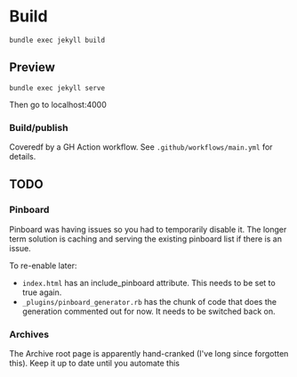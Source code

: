 # Build #

`bundle exec jekyll build`

## Preview ##

`bundle exec jekyll serve`

Then go to localhost:4000

### Build/publish

Coveredf by a GH Action workflow. See `.github/workflows/main.yml` for 
details.



## TODO ##

### Pinboard

Pinboard was having issues so you had to temporarily disable it. The longer term solution is caching and serving the existing pinboard list if there is an issue.

To re-enable later:

* `index.html` has an include_pinboard attribute. This needs to be set to true again.
* `_plugins/pinboard_generator.rb` has the chunk of code that does the generation commented out for now. It needs to be switched back on.

### Archives

The Archive root page is apparently hand-cranked (I've long since forgotten this). Keep it up to date until you automate this
